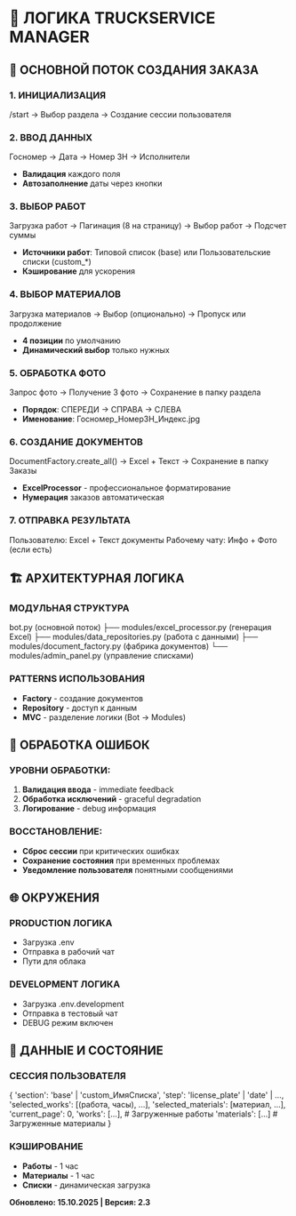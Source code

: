# 🧠 ЛОГИКА TRUCKSERVICE MANAGER

## 🔄 ОСНОВНОЙ ПОТОК СОЗДАНИЯ ЗАКАЗА

### 1. ИНИЦИАЛИЗАЦИЯ
/start → Выбор раздела → Создание сессии пользователя

### 2. ВВОД ДАННЫХ
Госномер → Дата → Номер ЗН → Исполнители
- **Валидация** каждого поля
- **Автозаполнение** даты через кнопки

### 3. ВЫБОР РАБОТ
Загрузка работ → Пагинация (8 на страницу) → Выбор работ → Подсчет суммы
- **Источники работ**: Типовой список (base) или Пользовательские списки (custom_*)
- **Кэширование** для ускорения

### 4. ВЫБОР МАТЕРИАЛОВ
Загрузка материалов → Выбор (опционально) → Пропуск или продолжение
- **4 позиции** по умолчанию
- **Динамический выбор** только нужных

### 5. ОБРАБОТКА ФОТО
Запрос фото → Получение 3 фото → Сохранение в папку раздела
- **Порядок**: СПЕРЕДИ → СПРАВА → СЛЕВА
- **Именование**: Госномер_НомерЗН_Индекс.jpg

### 6. СОЗДАНИЕ ДОКУМЕНТОВ
DocumentFactory.create_all() → Excel + Текст → Сохранение в папку Заказы
- **ExcelProcessor** - профессиональное форматирование
- **Нумерация** заказов автоматическая

### 7. ОТПРАВКА РЕЗУЛЬТАТА
Пользователю: Excel + Текст документы
Рабочему чату: Инфо + Фото (если есть)

## 🏗️ АРХИТЕКТУРНАЯ ЛОГИКА

### МОДУЛЬНАЯ СТРУКТУРА
bot.py (основной поток)
├── modules/excel_processor.py (генерация Excel)
├── modules/data_repositories.py (работа с данными)
├── modules/document_factory.py (фабрика документов)
└── modules/admin_panel.py (управление списками)

### PATTERNS ИСПОЛЬЗОВАНИЯ
- **Factory** - создание документов
- **Repository** - доступ к данным
- **MVC** - разделение логики (Bot → Modules)

## 🔧 ОБРАБОТКА ОШИБОК

### УРОВНИ ОБРАБОТКИ:
1. **Валидация ввода** - immediate feedback
2. **Обработка исключений** - graceful degradation
3. **Логирование** - debug информация

### ВОССТАНОВЛЕНИЕ:
- **Сброс сессии** при критических ошибках
- **Сохранение состояния** при временных проблемах
- **Уведомление пользователя** понятными сообщениями

## 🌐 ОКРУЖЕНИЯ

### PRODUCTION ЛОГИКА
- Загрузка .env
- Отправка в рабочий чат
- Пути для облака

### DEVELOPMENT ЛОГИКА
- Загрузка .env.development
- Отправка в тестовый чат
- DEBUG режим включен

## 💾 ДАННЫЕ И СОСТОЯНИЕ

### СЕССИЯ ПОЛЬЗОВАТЕЛЯ
{
'section': 'base' | 'custom_ИмяСписка',
'step': 'license_plate' | 'date' | ...,
'selected_works': [(работа, часы), ...],
'selected_materials': [материал, ...],
'current_page': 0,
'works': [...], # Загруженные работы
'materials': [...] # Загруженные материалы
}

### КЭШИРОВАНИЕ
- **Работы** - 1 час
- **Материалы** - 1 час
- **Списки** - динамическая загрузка

**Обновлено: 15.10.2025 | Версия: 2.3**